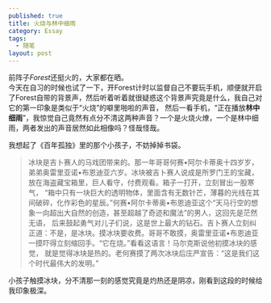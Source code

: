 ```yaml
---
published: true
title: 火烧与林中细雨
category: Essay
tags: 
  - 随笔
layout: post
---
```


前阵子*Forest*还挺火的，大家都在晒。  
今天在自习的时候也试了一下，开Forest计时以监督自己不要玩手机，顺便就开启了Forest自带的背景声，然后听着听着就很疑惑这个背景声究竟是什么，我自己对它的第一印象是类似于“火烧”的噼里啪啦的声音，
然后一看手机，“正在播放**林中细雨**”，我惊觉自己竟然有点分不清这两种声音？一个是火烧火燎，一个是林中细雨，两者发出的声音居然如此相像吗？怪哉怪哉。  

我想起了《百年孤独》里的那个小孩子，不妨掉掉书袋。

>冰块是吉卜赛人的马戏团带来的。那一年哥哥何赛•阿尔卡蒂奥十四岁岁，弟弟奥雷里亚诺•布恩迪亚六岁。冰块被吉卜赛人说成是所罗门王的宝藏，放在海盗藏宝箱里，巨人看守，付费观看。箱子一打开，立刻冒出一股寒气，
“箱中只有一块巨大的透明物体，里面含有无数针芒，薄暮的光线在其间破碎，化作彩色的星辰。”何赛•阿尔卡蒂奥•布恩迪亚这个“天马行空的想象一向超出大自然的创造，甚至超越了奇迹和魔法”的男人，这回先是茫然无语，
后来鼓起勇气对儿子们说，这是世上最大的钻石。吉卜赛人立刻纠正道：不是，是冰块。摸冰块要收费。哥哥不敢摸，奥雷里亚诺•布恩迪亚一摸吓得立刻缩回手。“它在烧。”看看这语言！马尔克斯说他初摸冰块的感觉，
就是觉得冰块是热的。老何赛摸了两次冰块后庄严宣告：“这是我们这个时代最伟大的发明。”

小孩子触摸冰块，分不清那一刻的感觉究竟是灼热还是阴凉，刚看到这段的时候给我印象极深。

